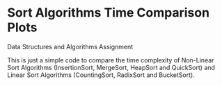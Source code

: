 # Sort Algorithms Time Comparison Plots

Data Structures and Algorithms Assignment



This is just a simple code to compare the time complexity of Non-Linear Sort Algorithms (InsertionSort, MergeSort, HeapSort and QuickSort) and Linear Sort Algorithms (CountingSort, RadixSort and BucketSort).